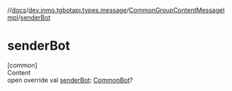 //[docs](../../../index.md)/[dev.inmo.tgbotapi.types.message](../index.md)/[CommonGroupContentMessageImpl](index.md)/[senderBot](sender-bot.md)



# senderBot  
[common]  
Content  
open override val [senderBot](sender-bot.md): [CommonBot](../../dev.inmo.tgbotapi.types/-common-bot/index.md)?  



